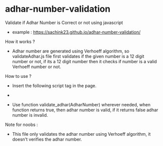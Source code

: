 # adhar-number-validation
Validate if Adhar Number is Correct or not using javascript

  - example : https://sachink23.github.io/adhar-number-validation/
  
How it works ?
  - Adhar number are generated using Verhoeff algorithm, so validateAdhar.js file first validates if the given number is a 12 digit number or not, if its a 12 digit number then it checks if number is a valid Verhoeff number or not.

How to use ?
  - Insert the following script tag in the page.

  - <script src="https://sachink23.github.io/adhar-number-validation/validateAdhar.js"></script>

  - Use function validate_adhar(AdharNumber) wherever needed, when function returns true, then adhar number is valid, if it returns false adhar number is invalid.

Note for noobs :
  - This file only validates the adhar number using Verhoeff algorithm, it doesn't verifies the adhar number.
  
 

